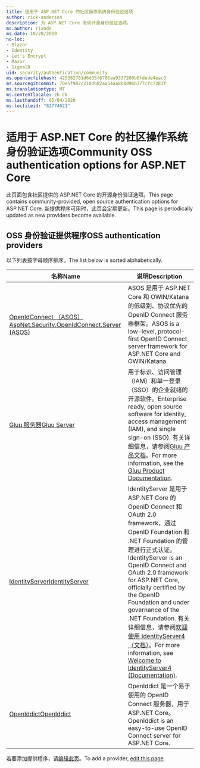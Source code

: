 ```yaml
---
title: 适用于 ASP.NET Core 的社区操作系统身份验证选项
author: rick-anderson
description: 为 ASP.NET Core 发现开源身份验证选项。
ms.author: riande
ms.date: 10/28/2019
no-loc:
- Blazor
- Identity
- Let's Encrypt
- Razor
- SignalR
uid: security/authentication/community
ms.openlocfilehash: 425382781d6d35f6706aa9337280b0fdede4eac3
ms.sourcegitcommit: 70e5f982c218db82aa54aa8b8d96b377cfc7283f
ms.translationtype: MT
ms.contentlocale: zh-CN
ms.lasthandoff: 05/04/2020
ms.locfileid: "82774621"
---
```

# <a name="community-oss-authentication-options-for-aspnet-core"></a><span data-ttu-id="da095-103">适用于 ASP.NET Core 的社区操作系统身份验证选项</span><span class="sxs-lookup"><span data-stu-id="da095-103">Community OSS authentication options for ASP.NET Core</span></span>

<span data-ttu-id="da095-104">此页面包含社区提供的 ASP.NET Core 的开源身份验证选项。</span><span class="sxs-lookup"><span data-stu-id="da095-104">This page contains community-provided, open source authentication options for ASP.NET Core.</span></span> <span data-ttu-id="da095-105">新提供程序可用时，此页会定期更新。</span><span class="sxs-lookup"><span data-stu-id="da095-105">This page is periodically updated as new providers become available.</span></span>

## <a name="oss-authentication-providers"></a><span data-ttu-id="da095-106">OSS 身份验证提供程序</span><span class="sxs-lookup"><span data-stu-id="da095-106">OSS authentication providers</span></span>

<span data-ttu-id="da095-107">以下列表按字母顺序排序。</span><span class="sxs-lookup"><span data-stu-id="da095-107">The list below is sorted alphabetically.</span></span>

| <span data-ttu-id="da095-108">名称</span><span class="sxs-lookup"><span data-stu-id="da095-108">Name</span></span> | <span data-ttu-id="da095-109">说明</span><span class="sxs-lookup"><span data-stu-id="da095-109">Description</span></span> |
| ---- | ----------- |
| [<span data-ttu-id="da095-110">OpenIdConnect （ASOS）</span><span class="sxs-lookup"><span data-stu-id="da095-110">AspNet.Security.OpenIdConnect.Server (ASOS)</span></span>](https://github.com/aspnet-contrib/AspNet.Security.OpenIdConnect.Server) | <span data-ttu-id="da095-111">ASOS 是用于 ASP.NET Core 和 OWIN/Katana 的低级别、协议优先的 OpenID Connect 服务器框架。</span><span class="sxs-lookup"><span data-stu-id="da095-111">ASOS is a low-level, protocol-first OpenID Connect server framework for ASP.NET Core and OWIN/Katana.</span></span> |
| [<span data-ttu-id="da095-112">Gluu 服务器</span><span class="sxs-lookup"><span data-stu-id="da095-112">Gluu Server</span></span>](https://gluu.org/) | <span data-ttu-id="da095-113">用于标识、访问管理（IAM）和单一登录（SSO）的企业就绪的开源软件。</span><span class="sxs-lookup"><span data-stu-id="da095-113">Enterprise ready, open source software for identity, access management (IAM), and single sign-on (SSO).</span></span> <span data-ttu-id="da095-114">有关详细信息，请参阅[Gluu 产品文档](https://gluu.org/docs/)。</span><span class="sxs-lookup"><span data-stu-id="da095-114">For more information, see the [Gluu Product Documentation](https://gluu.org/docs/).</span></span> |
| [<span data-ttu-id="da095-115">IdentityServer</span><span class="sxs-lookup"><span data-stu-id="da095-115">IdentityServer</span></span>](https://identityserver.io/) | <span data-ttu-id="da095-116">IdentityServer 是用于 ASP.NET Core 的 OpenID Connect 和 OAuth 2.0 framework，通过 OpenID Foundation 和 .NET Foundation 的管理进行正式认证。</span><span class="sxs-lookup"><span data-stu-id="da095-116">IdentityServer is an OpenID Connect and OAuth 2.0 framework for ASP.NET Core, officially certified by the OpenID Foundation and under governance of the .NET Foundation.</span></span> <span data-ttu-id="da095-117">有关详细信息，请参阅[欢迎使用 IdentityServer4 （文档）](https://identityserver4.readthedocs.io/en/latest/)。</span><span class="sxs-lookup"><span data-stu-id="da095-117">For more information, see [Welcome to IdentityServer4 (Documentation)](https://identityserver4.readthedocs.io/en/latest/).</span></span> |
| [<span data-ttu-id="da095-118">OpenIddict</span><span class="sxs-lookup"><span data-stu-id="da095-118">OpenIddict</span></span>](https://github.com/openiddict/openiddict-core) | <span data-ttu-id="da095-119">OpenIddict 是一个易于使用的 OpenID Connect 服务器，用于 ASP.NET Core。</span><span class="sxs-lookup"><span data-stu-id="da095-119">OpenIddict is an easy-to-use OpenID Connect server for ASP.NET Core.</span></span> |

<span data-ttu-id="da095-120">若要添加提供程序，请[编辑此页](https://github.com/login?return_to=https%3A%2F%2Fgithub.com%2Faspnet%2FDocs%2Fedit%2Fmaster%2Faspnetcore%2Fsecurity%2Fauthentication%2Fcommunity.md)。</span><span class="sxs-lookup"><span data-stu-id="da095-120">To add a provider, [edit this page](https://github.com/login?return_to=https%3A%2F%2Fgithub.com%2Faspnet%2FDocs%2Fedit%2Fmaster%2Faspnetcore%2Fsecurity%2Fauthentication%2Fcommunity.md).</span></span>
